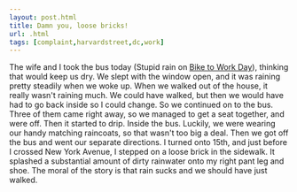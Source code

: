 ```yaml
---
layout: post.html
title: Damn you, loose bricks!
url: .html
tags: [complaint,harvardstreet,dc,work]
---
```

The wife and I took the bus today (Stupid rain on [Bike to Work Day](http://www.waba.org/events/btwd/index.php)), thinking that would keep us dry. We slept with the window open, and it was raining pretty steadily when we woke up. When we walked out of the house, it really wasn't raining much. We could have walked, but then we would have had to go back inside so I could change. So we continued on to the bus. Three of them came right away, so we managed to get a seat together, and were off. Then it started to drip. Inside the bus. Luckily, we were wearing our handy matching raincoats, so that wasn't too big a deal. Then we got off the bus and went our separate directions. I turned onto 15th, and just before I crossed New York Avenue, I stepped on a loose brick in the sidewalk. It splashed a substantial amount of dirty rainwater onto my right pant leg and shoe. The moral of the story is that rain sucks and we should have just walked.
